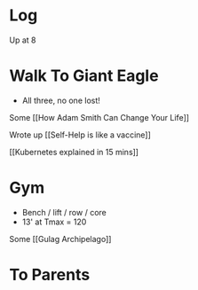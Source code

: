 

# Log

Up at 8 

# Walk To Giant Eagle
- All three, no one lost! 

Some [[How Adam Smith Can Change Your Life]]

Wrote up [[Self-Help is like a vaccine]]

[[Kubernetes explained in 15 mins]]

# Gym
- Bench / lift / row / core
- 13' at Tmax = 120

Some [[Gulag Archipelago]]

# To Parents
